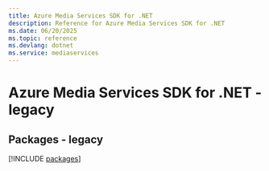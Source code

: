 ```yaml
---
title: Azure Media Services SDK for .NET
description: Reference for Azure Media Services SDK for .NET
ms.date: 06/20/2025
ms.topic: reference
ms.devlang: dotnet
ms.service: mediaservices
---
```

# Azure Media Services SDK for .NET - legacy
## Packages - legacy
[!INCLUDE [packages](media-services-index.md)]